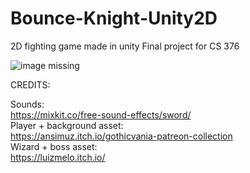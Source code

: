 # Bounce-Knight-Unity2D

2D fighting game made in unity
Final project for CS 376

![image missing](https://scontent.xx.fbcdn.net/v/t1.15752-9/272300439_1199590267240022_7655511614604852425_n.png?_nc_cat=107&ccb=1-5&_nc_sid=aee45a&_nc_ohc=3iY4c5u3jRwAX9v1fte&_nc_ad=z-m&_nc_cid=0&_nc_ht=scontent.xx&oh=03_AVIPmieIss-AUOT9wNdLlzeJJtmR1X2HAaIPGbjUlZYL-g&oe=621A9949)

CREDITS:

Sounds:<br>
https://mixkit.co/free-sound-effects/sword/ <br>
Player + background asset: <br>
https://ansimuz.itch.io/gothicvania-patreon-collection <br>
Wizard + boss asset: <br>
https://luizmelo.itch.io/
